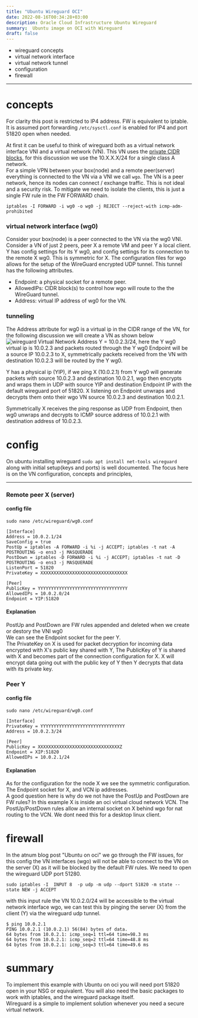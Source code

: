 ```yaml
---
title: "Ubuntu Wireguard OCI"
date: 2022-08-16T00:34:28+03:00
description: Oracle Cloud Infrastructure Ubuntu Wireguard
summary:  Ubuntu image on OCI with Wireguard
draft: false
---
```

- wireguard concepts 
- virtual network interface
- virtual network tunnel
- configuration
- firewall
------
concepts
=
For clarity this post is restricted to IP4 address. FW is equivalent to iptable. It is assumed port forwarding ```/etc/sysctl.conf``` is enabled for IP4 and port 51820 open when needed.

At first it can be useful to think of wireguard both as a virtual network interface VNI and a virtual network (VN). This VN uses the [private CIDR blocks](https://en.wikipedia.org/wiki/Private_network#Private_IPv4_addresses), for this discussion we use the 10.X.X.X/24 for a single class A network.  
For a simple VPN between your box(node) and a remote peer(server) everything is connected to the VN via a VNI we call `wgo`. The VN is a peer network, hence its nodes can connect / exchange traffic. This is not ideal and a security risk. To mitigate we need to isolate the clients, this is just a single FW rule in the FW FORWARD chain.
```
iptables -I FORWARD -i wg0 -o wg0 -j REJECT --reject-with icmp-adm-prohibited
```
### virtual network interface (wg0)
Consider your box(node) is a peer connected to the VN via the wg0 VNI. Consider a VN of just 2 peers, peer X a remote VM and peer Y a local client.  
Y has config settings for its Y wg0, and config settings for its connection to the remote X wg0. This is symmetric for X. The configuration files for wgo allows for the setup of the WireGuard encrypted UDP tunnel. This tunnel has the following attributes. 
- Endpoint:  a physical socket for a remote peer.
- AllowedIPs: CIDR block(s) to control how wgo will route to the the WireGuard tunnel.
- Address:  virtual IP address of wg0 for the VN.
### tunneling
The Address attribute for wg0 is a virtual ip in the CIDR range of the VN, for the following discussion we will create a VN as shown below  
![wireguard Virtual Network](/image/wgVN.png)
Address Y = 10.0.2.3/24, here the Y wg0 virtual ip is 10.0.2.3 and packets routed through the Y wg0 Endpoint will be a source IP 10.0.2.3 to X, symmetrically packets received from the VN with destination 10.0.2.3 will be routed by the Y wg0.  

Y has a physical ip (YIP), if we ping X (10.0.2.1) from Y wg0 will generate packets with source 10.0.2.3 and destination 10.0.2.1, wgo then encrypts and wraps them in UDP with source YIP and destination Endpoint IP with the default wireguard port of 51820. X listening on Endpoint unwraps and decrypts them onto their wgo VN source 10.0.2.3 and destination 10.0.2.1.   

Symmetrically X receives the ping response as UDP from Endpoint, then wg0 unwraps and decrypts to ICMP source address of 10.0.2.1 with destination address of 10.0.2.3.

config
=
On ubuntu installing wireguard ```sudo apt install net-tools wireguard``` along with initial setup(keys and ports) is well documented. The focus here is on the VN configuration, concepts and principles,

------
### Remote peer X (server)
#### config file 
```
sudo nano /etc/wireguard/wg0.conf
```
```
[Interface]
Address = 10.0.2.1/24
SaveConfig = true
PostUp = iptables -A FORWARD -i %i -j ACCEPT; iptables -t nat -A POSTROUTING -o ens3 -j MASQUERADE
PostDown = iptables -D FORWARD -i %i -j ACCEPT; iptables -t nat -D POSTROUTING -o ens3 -j MASQUERADE
ListenPort = 51820
PrivateKey = XXXXXXXXXXXXXXXXXXXXXXXXXXXXXXXXX

[Peer]
PublicKey = YYYYYYYYYYYYYYYYYYYYYYYYYYYYYYYYYY
AllowedIPs = 10.0.2.0/24
Endpoint = YIP:51820
```
#### Explanation
PostUp and PostDown are FW rules appended and deleted when we create or destory the VNI wg0  
We can see the Endpoint socket for the peer Y.  
The PrivateKey on X is used for packet decryption for incoming data encrypted with X's public key shared with Y, The PublicKey of Y is shared with X and becomes part of the connection configuration for X. X will encrypt data going out with the public key of Y then Y decrypts that data with its private key. 

### Peer Y

#### config file 
```
sudo nano /etc/wireguard/wg0.conf
```
```
[Interface]
PrivateKey = YYYYYYYYYYYYYYYYYYYYYYYYYYYYYYYY
Address = 10.0.2.3/24

[Peer]
PublicKey = XXXXXXXXXXXXXXXXXXXXXXXXXXXXXXXZ
Endpoint = XIP:51820
AllowedIPs = 10.0.2.1/24
```
#### Explanation
As for the configuration for the node X we see the symmetric configuration. The Endpoint socket for X, and VCN ip addresses.  
A good question here is why do we not have the PostUp and PostDown are FW rules?  In this example X is inside an oci virtual cloud network VCN. The PostUp/PostDown rules allow an internal socket on X behind wgo for nat routing to the VCN. We dont need this for a desktop linux client.

firewall
=
In the atnum blog post "Ubuntu on oci" we go through the FW issues, for this config the VN interfaces (wgo) will not be able to connect to the VN on the server (X) as it will be blocked by the default FW rules. We need to open the wireguard UDP port 51280.
```
sudo iptables -I  INPUT 8  -p udp -m udp --dport 51820 -m state --state NEW -j ACCEPT
```  
with this input rule the VN 10.0.2.0/24 will be accessible to the virtual network interface wgo, we can test this by pinging the server (X) from the client (Y) via the wireguard udp tunnel.
```
$ ping 10.0.2.1
PING 10.0.2.1 (10.0.2.1) 56(84) bytes of data.
64 bytes from 10.0.2.1: icmp_seq=1 ttl=64 time=98.3 ms
64 bytes from 10.0.2.1: icmp_seq=2 ttl=64 time=48.8 ms
64 bytes from 10.0.2.1: icmp_seq=3 ttl=64 time=49.6 ms
```
summary
=
To implement this example with Ubuntu on oci you will need port 51820 open in your NSG or equivalent. You will also need the  basic packages to work with iptables,  and the wireguard package itself.  
Wireguard is a simple to implement solution whenever you need a secure virtual network.